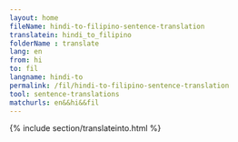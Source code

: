 ```yaml
---
layout: home
fileName: hindi-to-filipino-sentence-translation
translatein: hindi_to_filipino
folderName : translate
lang: en
from: hi
to: fil
langname: hindi-to
permalink: /fil/hindi-to-filipino-sentence-translation
tool: sentence-translations
matchurls: en&&hi&&fil
---
```

{% include section/translateinto.html %}
